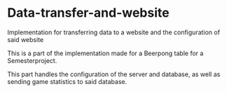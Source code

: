 # Data-transfer-and-website
Implementation for transferring data to a website and the configuration of said website

This is a part of the implementation made for a Beerpong table for a Semesterproject.

This part handles the configuration of the server and database, as well as sending game statistics to said database.
